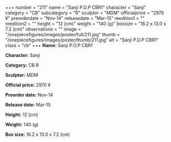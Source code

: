 +++
number = "211"
name = "Sanji P.O.P CBR1"
character = "Sanji"
category = "CB"
subcategory = "R"
sculptor = "MDM"
officialprice = "2970 ¥"
preorderdate = "Nov-14"
releasedate = "Mar-15"
reedition1 = ""
reedition2 = ""
height = "12 (cm)"
weight = "140 (g)"
boxsize = "16.2 x 13.0 x 7.2 (cm)"
observations = ""
image = "/onepiecefigures/images/poster/full/211.jpg"
thumb = "/onepiecefigures/images/poster/thumb/211.jpg"
alt = "Sanji P.O.P CBR1"
class = "cb"
+++
**Name:** Sanji P.O.P CBR1

**Character:** Sanji

**Category:** CB  R 

**Sculptor:** MDM

**Official price:** 2970 ¥

**Preorder date:** Nov-14

**Release date:** Mar-15

**Height:** 12 (cm)

**Weight:** 140 (g)

**Box size:** 16.2 x 13.0 x 7.2 (cm)
